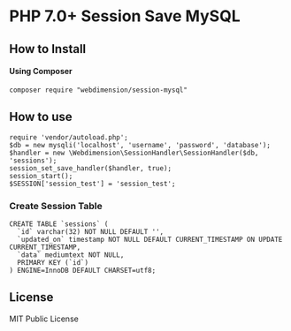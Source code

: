 # PHP 7.0+ Session Save MySQL

## How to Install

#### Using Composer

```
composer require "webdimension/session-mysql"
```

## How to use

```
require 'vendor/autoload.php';
$db = new mysqli('localhost', 'username', 'password', 'database');
$handler = new \Webdimension\SessionHandler\SessionHandler($db, 'sessions');
session_set_save_handler($handler, true);
session_start();
$SESSION['session_test'] = 'session_test';

```

### Create Session Table

```
CREATE TABLE `sessions` (
  `id` varchar(32) NOT NULL DEFAULT '',
  `updated_on` timestamp NOT NULL DEFAULT CURRENT_TIMESTAMP ON UPDATE CURRENT_TIMESTAMP,
  `data` mediumtext NOT NULL,
  PRIMARY KEY (`id`)
) ENGINE=InnoDB DEFAULT CHARSET=utf8;
```

## License

MIT Public License
